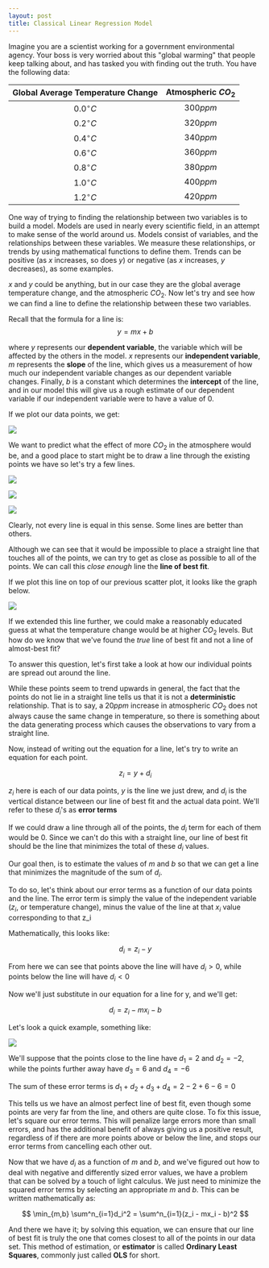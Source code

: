 ```yaml
---
layout: post
title: Classical Linear Regression Model
---
```


Imagine you are a scientist working for a government environmental agency. Your boss is very worried about this "global warming" that people keep talking about, and has tasked you with finding out the truth. You have the following data:

|Global Average Temperature Change|Atmospheric $CO_2$|
|:--:|:--:|
|$0.0^\circ C$|$300ppm$|
|$0.2^\circ C$|$320ppm$|
|$0.4^\circ C$|$340ppm$|
|$0.6^\circ C$|$360ppm$|
|$0.8^\circ C$|$380ppm$|
|$1.0^\circ C$|$400ppm$|
|$1.2^\circ C$|$420ppm$|

One way of trying to finding the relationship between two variables is to build a model. Models are used in nearly every scientific field, in an attempt to make sense of the world around us. Models consist of variables, and the relationships between these variables. We measure these relationships, or trends by using mathematical functions to define them. Trends can be positive (as $x$ increases, so does $y$) or negative (as $x$ increases, $y$ decreases), as some examples.

$x$ and $y$ could be anything, but in our case they are the global average temperature change, and the atmospheric $CO_2$. Now let's try and see how we can find a line to define the relationship between these two variables.

Recall that the formula for a line is:
$$y = mx + b$$

where $y$ represents our **dependent variable**, the variable which will be affected by the others in the model. $x$ represents our **independent variable**, $m$ represents the **slope** of the line, which gives us a measurement of how much our independent variable changes as our dependent variable changes. Finally, $b$ is a constant which determines the **intercept** of the line, and in our model this will give us a rough estimate of our dependent variable if our independent variable were to have a value of 0.

If we plot our data points, we get:

![](scatter.png)

We want to predict what the effect of more $CO_2$ in the atmosphere would be, and a good place to start might be to draw a line through the existing points we have so let's try a few lines.

 ![](bad1.png)


 ![](bad2.png)


 ![](bad3.png)

Clearly, not every line is equal in this sense. Some lines are better than others.

Although we can see that it would be impossible to place a straight line that touches all of the points, we can try to get as close as possible to all of the points. We can call this *close enough* line the **line of best fit**.

If we plot this line on top of our previous scatter plot, it looks like the graph below.

![](lineofbestfit.png)

 If we extended this line further, we could make a reasonably educated guess at what the temperature change would be at higher $CO_2$ levels. But how do we know that we've found the *true* line of best fit and not a line of almost-best fit?

 To answer this question, let's first take a look at how our individual points are spread out around the line.

 While these points seem to trend upwards in general, the fact that the points do not lie in a straight line tells us that it is not a **deterministic** relationship. That is to say, a $20ppm$ increase in atmospheric $CO_2$ does not always cause the same change in temperature, so there is something about the data generating process which causes the observations to vary from a straight line.

 Now, instead of writing out the equation for a line, let's try to write an equation for each point.

 $$
 z_i = y + d_i
 $$

 $z_i$ here is each of our data points, $y$ is the line we just drew, and $d_i$ is the vertical distance between our line of best fit and the actual data point. We'll refer to these $d_i$'s as **error terms**

If we could draw a line through all of the points, the $d_i$ term for each of them would be 0. Since we can't do this with a straight line, our line of best fit should be the line that minimizes the total of these $d_i$ values.

Our goal then, is to estimate the values of $m$ and $b$ so that we can get a line that minimizes the magnitude of the sum of $d_i$.

To do so, let's think about our error terms as a function of our data points and the line. The error term is simply the value of the independent variable ($z_i$, or temperature change), minus the value of the line at that $x_i$ value corresponding to that z_i

Mathematically, this looks like:

$$
d_i = z_i - y
$$

From here we can see that points above the line will have $d_i > 0$, while points below the line will have $d_i < 0$

Now we'll just substitute in our equation for a line for y, and we'll get:

$$
d_i = z_i - mx_i - b
$$

Let's look a quick example, something like:

![](errors.png)

We'll suppose that the points close to the line have $d_1=2$ and $d_2 = -2$, while the points further away have $d_3 = 6$ and $d_4 = -6$

The sum of these error terms is $d_1 + d_2 + d_3 + d_4 = 2-2+6-6 = 0$

This tells us we have an almost perfect line of best fit, even though some points are very far from the line, and others are quite close. To fix this issue, let's square our error terms. This will penalize large errors more than small errors, and has the additional benefit of always giving us a positive result, regardless of if there are more points above or below the line, and stops our error terms from cancelling each other out.

Now that we have $d_i$ as a function of $m$ and $b$, and we've figured out how to deal with negative and differently sized error values, we have a problem that can be solved by a touch of light calculus. We just need to minimize the squared error terms by selecting an appropriate $m$ and $b$. This can be written mathematically as:

$$
\min_{m,b} \sum^n_{i=1}d_i^2 = \sum^n_{i=1}(z_i - mx_i - b)^2
$$

And there we have it; by solving this equation, we can ensure that our line of best fit is truly the one that comes closest to all of the points in our data set. This method of estimation, or **estimator** is called **Ordinary Least Squares**, commonly just called **OLS** for short.
